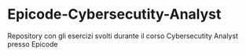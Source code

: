 # Epicode-Cybersecutity-Analyst
Repository con gli esercizi svolti durante il corso Cybersecutity Analyst presso Epicode
